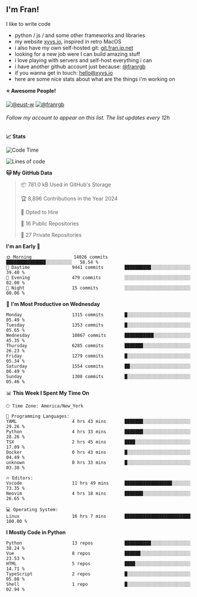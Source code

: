 ## I'm Fran!

I like to write code

- python /  js / and some other frameworks and libraries
- my website [xyvs.io](https://xyvs.io), inspired in retro MacOS
- i also have my own self-hosted git: [git.fran.jp.net](https://git.fran.jp.net/)
- looking for a new job were I can build amazing stuff
- i love playing with servers and self-host everything i can
- i have another github account just because: [@franrgb](https://github.com/franrgb)
- if you wanna get in touch: [hello@xyvs.io](mailto:hello@xyvs.io)
- here are some nice stats about what are the things i'm working on

<!--START_SECTION:waka-->
**⭐ Awesome People!** 

[![@eust-w](https://img.shields.io/badge/@eust--w-black?style=plastic&logo=github&logoColor=fff)](https://github.com/eust-w) [![@franrgb](https://img.shields.io/badge/@franrgb-black?style=plastic&logo=github&logoColor=fff)](https://github.com/franrgb) 

###### Follow my account to appear on this list. *The list updates every 12h*

**📈 Stats** 

![Code Time](http://img.shields.io/badge/Code%20Time-16%20hrs%207%20mins-blue)

![Lines of code](https://img.shields.io/badge/From%20Hello%20World%20I%27ve%20Written-143.5%20thousand%20lines%20of%20code-blue)

**🐱 My GitHub Data** 

> 📦 781.0 kB Used in GitHub's Storage 
 > 
> 🏆 8,896 Contributions in the Year 2024
 > 
> 💼 Opted to Hire
 > 
> 📜 16 Public Repositories 
 > 
> 🔑 27 Private Repositories 
 > 
**I'm an Early 🐤** 

```text
🌞 Morning                14026 commits       ███████████████░░░░░░░░░░   58.54 % 
🌆 Daytime                9441 commits        ██████████░░░░░░░░░░░░░░░   39.40 % 
🌃 Evening                479 commits         ░░░░░░░░░░░░░░░░░░░░░░░░░   02.00 % 
🌙 Night                  15 commits          ░░░░░░░░░░░░░░░░░░░░░░░░░   00.06 % 
```
📅 **I'm Most Productive on Wednesday** 

```text
Monday                   1315 commits        █░░░░░░░░░░░░░░░░░░░░░░░░   05.49 % 
Tuesday                  1353 commits        █░░░░░░░░░░░░░░░░░░░░░░░░   05.65 % 
Wednesday                10867 commits       ███████████░░░░░░░░░░░░░░   45.35 % 
Thursday                 6285 commits        ███████░░░░░░░░░░░░░░░░░░   26.23 % 
Friday                   1279 commits        █░░░░░░░░░░░░░░░░░░░░░░░░   05.34 % 
Saturday                 1554 commits        ██░░░░░░░░░░░░░░░░░░░░░░░   06.49 % 
Sunday                   1308 commits        █░░░░░░░░░░░░░░░░░░░░░░░░   05.46 % 
```


📊 **This Week I Spent My Time On** 

```text
🕑︎ Time Zone: America/New_York

💬 Programming Languages: 
YAML                     4 hrs 43 mins       ███████░░░░░░░░░░░░░░░░░░   29.26 % 
Python                   4 hrs 33 mins       ███████░░░░░░░░░░░░░░░░░░   28.26 % 
TSX                      2 hrs 45 mins       ████░░░░░░░░░░░░░░░░░░░░░   17.09 % 
Docker                   0 hrs 43 mins       █░░░░░░░░░░░░░░░░░░░░░░░░   04.49 % 
unknown                  0 hrs 33 mins       █░░░░░░░░░░░░░░░░░░░░░░░░   03.38 % 

🔥 Editors: 
Vscode                   11 hrs 49 mins      ██████████████████░░░░░░░   73.35 % 
Neovim                   4 hrs 18 mins       ███████░░░░░░░░░░░░░░░░░░   26.65 % 

💻 Operating System: 
Linux                    16 hrs 7 mins       █████████████████████████   100.00 % 
```

**I Mostly Code in Python** 

```text
Python                   13 repos            ██████████░░░░░░░░░░░░░░░   38.24 % 
Vue                      8 repos             ██████░░░░░░░░░░░░░░░░░░░   23.53 % 
HTML                     5 repos             ████░░░░░░░░░░░░░░░░░░░░░   14.71 % 
TypeScript               2 repos             █░░░░░░░░░░░░░░░░░░░░░░░░   05.88 % 
Shell                    1 repo              █░░░░░░░░░░░░░░░░░░░░░░░░   02.94 % 
```




<!--END_SECTION:waka-->
